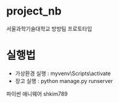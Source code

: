 # project_nb
서울과학기술대학교 방방팀 프로토타입

# 실행법
+ 가상환경 실행 : myvenv\Scripts\activate
+ 장고 실행 : python manage.py runserver

파이썬 애니웨어 shkim789